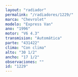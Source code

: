 ```yaml
---
layout: "radiador"
permalink: "/radiadores/1229/"
marca: "Chevrolet"
modelo: "Express Van"
ano: "1996"
motor: "V6 4.3"
transmision: "Automática"
parte: "431422"
clima: "Con clima"
alto: "30 1/2"
ancho: "17 1/2"
observaciones: ""
id: "1229"
---
```


